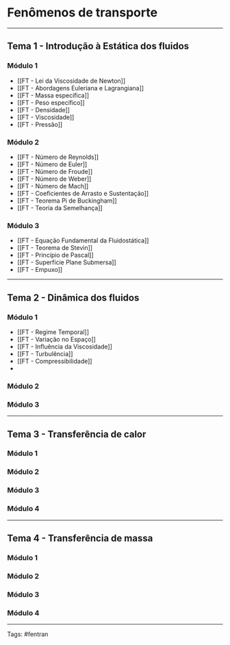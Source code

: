 # Fenômenos de transporte

---

## Tema 1 - Introdução à Estática dos fluidos

### Módulo 1

- [[FT - Lei da Viscosidade de Newton]]
- [[FT - Abordagens Euleriana e Lagrangiana]]
- [[FT - Massa específica]]
- [[FT - Peso específico]]
- [[FT - Densidade]]
- [[FT - Viscosidade]]
- [[FT - Pressão]]

### Módulo 2

- [[FT - Número de Reynolds]]
- [[FT - Número de Euler]]
- [[FT - Número de Froude]]
- [[FT - Número de Weber]]
- [[FT - Número de Mach]]
- [[FT - Coeficientes de Arrasto e Sustentação]]
- [[FT - Teorema Pi de Buckingham]]
- [[FT - Teoria da Semelhança]]

### Módulo 3

- [[FT - Equação Fundamental da Fluidostática]]
- [[FT - Teorema de Stevin]]
- [[FT - Princípio de Pascal]]
- [[FT - Superfície Plane Submersa]]
- [[FT - Empuxo]]

---

##  Tema 2 - Dinâmica dos fluidos

### Módulo 1

- [[FT - Regime Temporal]]
- [[FT - Variação no Espaço]]
- [[FT - Influência da Viscosidade]]
- [[FT - Turbulência]]
- [[FT - Compressibilidade]]
- 

### Módulo 2

### Módulo 3

---

## Tema 3 - Transferência de calor

### Módulo 1

### Módulo 2

### Módulo 3

### Módulo 4

---

## Tema 4 - Transferência de massa

### Módulo 1

### Módulo 2

### Módulo 3

### Módulo 4

---

Tags: #fentran